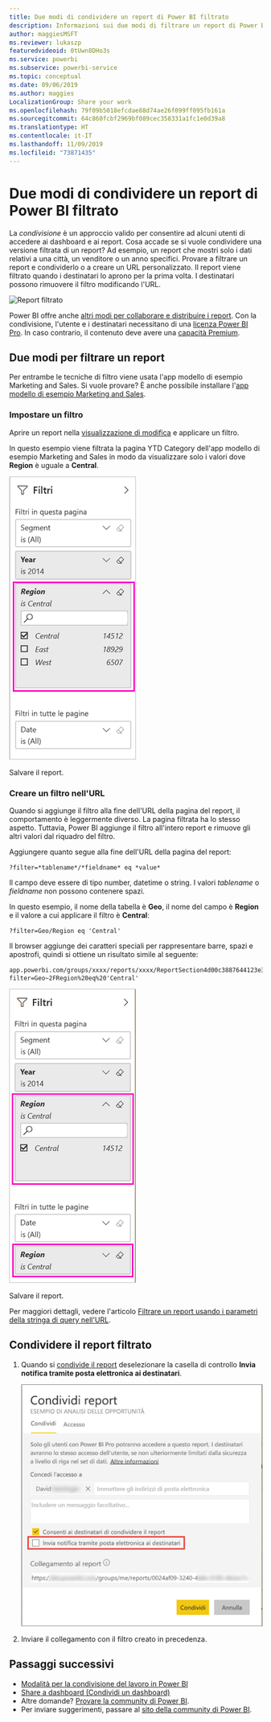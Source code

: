 ```yaml
---
title: Due modi di condividere un report di Power BI filtrato
description: Informazioni sui due modi di filtrare un report di Power BI e condividerlo con i colleghi all'interno dell'organizzazione.
author: maggiesMSFT
ms.reviewer: lukaszp
featuredvideoid: 0tUwn8DHo3s
ms.service: powerbi
ms.subservice: powerbi-service
ms.topic: conceptual
ms.date: 09/06/2019
ms.author: maggies
LocalizationGroup: Share your work
ms.openlocfilehash: 79f09b5018efcdae88d74ae26f099ff095fb161a
ms.sourcegitcommit: 64c860fcbf2969bf089cec358331a1fc1e0d39a8
ms.translationtype: HT
ms.contentlocale: it-IT
ms.lasthandoff: 11/09/2019
ms.locfileid: "73871435"
---
```

# <a name="two-ways-to-share-a-filtered-power-bi-report"></a>Due modi di condividere un report di Power BI filtrato
La *condivisione* è un approccio valido per consentire ad alcuni utenti di accedere ai dashboard e ai report. Cosa accade se si vuole condividere una versione filtrata di un report? Ad esempio, un report che mostri solo i dati relativi a una città, un venditore o un anno specifici. Provare a filtrare un report e condividerlo o a creare un URL personalizzato. Il report viene filtrato quando i destinatari lo aprono per la prima volta. I destinatari possono rimuovere il filtro modificando l'URL. 

![Report filtrato](media/service-share-reports/power-bi-share-filter-pane-report.png)

Power BI offre anche [altri modi per collaborare e distribuire i report](service-how-to-collaborate-distribute-dashboards-reports.md). Con la condivisione, l'utente e i destinatari necessitano di una [licenza Power BI Pro](service-features-license-type.md). In caso contrario, il contenuto deve avere una [capacità Premium](service-premium-what-is.md). 

## <a name="two-ways-to-filter-a-report"></a>Due modi per filtrare un report

Per entrambe le tecniche di filtro viene usata l'app modello di esempio Marketing and Sales. Si vuole provare? È anche possibile installare l'[app modello di esempio Marketing and Sales](https://appsource.microsoft.com/product/power-bi/microsoft-retail-analysis-sample.salesandmarketingsample?tab=Overview).

### <a name="set-a-filter"></a>Impostare un filtro

Aprire un report nella [visualizzazione di modifica](consumer/end-user-reading-view.md) e applicare un filtro.

In questo esempio viene filtrata la pagina YTD Category dell'app modello di esempio Marketing and Sales in modo da visualizzare solo i valori dove **Region** è uguale a **Central**. 
 
![Riquadro Filtro report](media/service-share-reports/power-bi-share-report-filter.png)

Salvare il report.

### <a name="create-a-filter-in-the-url"></a>Creare un filtro nell'URL

Quando si aggiunge il filtro alla fine dell'URL della pagina del report, il comportamento è leggermente diverso. La pagina filtrata ha lo stesso aspetto. Tuttavia, Power BI aggiunge il filtro all'intero report e rimuove gli altri valori dal riquadro del filtro.  

Aggiungere quanto segue alla fine dell'URL della pagina del report:
   
    ?filter=*tablename*/*fieldname* eq *value*
   
Il campo deve essere di tipo number, datetime o string. I valori *tablename* o *fieldname* non possono contenere spazi.
   
In questo esempio, il nome della tabella è **Geo**, il nome del campo è **Region** e il valore a cui applicare il filtro è **Central**:
   
    ?filter=Geo/Region eq 'Central'

Il browser aggiunge dei caratteri speciali per rappresentare barre, spazi e apostrofi, quindi si ottiene un risultato simile al seguente:
   
    app.powerbi.com/groups/xxxx/reports/xxxx/ReportSection4d00c3887644123e310e?filter=Geo~2FRegion%20eq%20'Central'

![Report con filtro URL](media/service-share-reports/power-bi-share-report-filter-url.png)

Salvare il report.

Per maggiori dettagli, vedere l'articolo [Filtrare un report usando i parametri della stringa di query nell'URL](service-url-filters.md).

## <a name="share-the-filtered-report"></a>Condividere il report filtrato

1. Quando si [condivide il report](service-share-dashboards.md) deselezionare la casella di controllo **Invia notifica tramite posta elettronica ai destinatari**.

    ![Finestra di dialogo Condividi report](media/service-share-reports/power-bi-share-report-dialog.png)

4. Inviare il collegamento con il filtro creato in precedenza.

## <a name="next-steps"></a>Passaggi successivi
* [Modalità per la condivisione del lavoro in Power BI](service-how-to-collaborate-distribute-dashboards-reports.md)
* [Share a dashboard (Condividi un dashboard)](service-share-dashboards.md)
* Altre domande? [Provare la community di Power BI](https://community.powerbi.com/).
* Per inviare suggerimenti, passare al [sito della community di Power BI](https://community.powerbi.com/).

